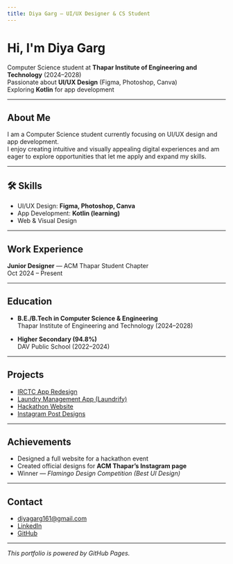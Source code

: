 ```yaml
---
title: Diya Garg — UI/UX Designer & CS Student
---
```


# Hi, I'm Diya Garg  

Computer Science student at **Thapar Institute of Engineering and Technology** (2024–2028)  
Passionate about **UI/UX Design** (Figma, Photoshop, Canva)  
Exploring **Kotlin** for app development  

---

## About Me
I am a Computer Science student currently focusing on UI/UX design and app development.  
I enjoy creating intuitive and visually appealing digital experiences and am eager to explore opportunities that let me apply and expand my skills.

---

## 🛠 Skills
- UI/UX Design: **Figma, Photoshop, Canva**  
- App Development: **Kotlin (learning)**  
- Web & Visual Design  

---

## Work Experience
**Junior Designer** — ACM Thapar Student Chapter  
Oct 2024 – Present  

---

## Education
- **B.E./B.Tech in Computer Science & Engineering**  
  Thapar Institute of Engineering and Technology (2024–2028)  

- **Higher Secondary (94.8%)**  
  DAV Public School (2022–2024)  

---

## Projects
- [IRCTC App Redesign](https://www.figma.com/design/GzdmzxVmnjYjXXdPJJE9du/Untitled?node-id=0-1)  
- [Laundry Management App (Laundrify)](https://www.figma.com/design/JA6yONxMu0U52sYyTKAmON/Laundrify---Hostel-Laundry-Management?node-id=0-1)  
- [Hackathon Website](https://www.hackspire.in/)  
- [Instagram Post Designs](https://www.figma.com/design/vfaUCCeDkf0D2zXZ2DHqlb/Instagram-Posts?node-id=0-1)  

---

## Achievements
- Designed a full website for a hackathon event  
- Created official designs for **ACM Thapar’s Instagram page**  
- Winner — *Flamingo Design Competition (Best UI Design)*  

---

## Contact
- [diyagarg161@gmail.com](mailto:diyagarg161@gmail.com)  
- [LinkedIn](https://www.linkedin.com/in/diyagarg16/)  
- [GitHub](https://github.com/diya0116)  

---
*This portfolio is powered by GitHub Pages.*
